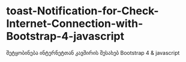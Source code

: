 # toast-Notification-for-Check-Internet-Connection-with-Bootstrap-4-javascript
შეტყობინება ინტერნეტთან კავშირის შესახებ Bootstrap 4 &amp; javascript
